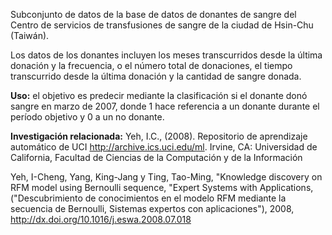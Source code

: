 Subconjunto de datos de la base de datos de donantes de sangre del Centro de servicios de transfusiones de sangre de la ciudad de Hsin-Chu (Taiwán).<p> </p>Los datos de los donantes incluyen los meses transcurridos desde la última donación y la frecuencia, o el número total de donaciones, el tiempo transcurrido desde la última donación y la cantidad de sangre donada.<p> </p><b>Uso:</b> el objetivo es predecir mediante la clasificación si el donante donó sangre en marzo de 2007, donde 1 hace referencia a un donante durante el período objetivo y 0 a un no donante. <p> </p><b>Investigación relacionada:</b> Yeh, I.C., (2008). Repositorio de aprendizaje automático de UCI <a href="http://archive.ics.uci.edu/ml">http://archive.ics.uci.edu/ml</a>. Irvine, CA: Universidad de California, Facultad de Ciencias de la Computación y de la Información <p> </p>Yeh, I-Cheng, Yang, King-Jang y Ting, Tao-Ming, "Knowledge discovery on RFM model using Bernoulli sequence, "Expert Systems with Applications, ("Descubrimiento de conocimientos en el modelo RFM mediante la secuencia de Bernoulli, Sistemas expertos con aplicaciones"), 2008, <a href="http://dx.doi.org/10.1016/j.eswa.2008.07.018">http://dx.doi.org/10.1016/j.eswa.2008.07.018</a>

<!---HONumber=Oct15_HO3-->